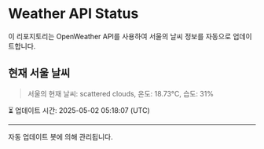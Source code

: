 
# Weather API Status

이 리포지토리는 OpenWeather API를 사용하여 서울의 날씨 정보를 자동으로 업데이트합니다.

## 현재 서울 날씨
> 서울의 현재 날씨: scattered clouds, 온도: 18.73°C, 습도: 31%

⏳ 업데이트 시간: 2025-05-02 05:18:07 (UTC)

---
자동 업데이트 봇에 의해 관리됩니다.
